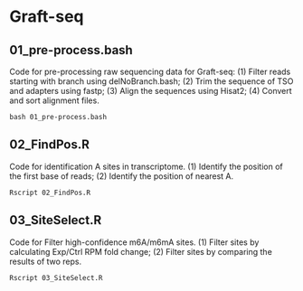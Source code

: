 # Graft-seq

## 01_pre-process.bash

   Code for pre-processing raw sequencing data for Graft-seq:
   (1) Filter reads starting with branch using delNoBranch.bash;
   (2) Trim the sequence of TSO and adapters using fastp;
   (3) Align the sequences using Hisat2;
   (4) Convert and sort alignment files.

```
bash 01_pre-process.bash
```

## 02_FindPos.R

   Code for identification A sites in transcriptome. 
   (1) Identify the position of the first base of reads;
   (2) Identify the position of nearest A.
   
```
Rscript 02_FindPos.R
```

## 03_SiteSelect.R

   Code for Filter high-confidence m6A/m6mA sites.
   (1) Filter sites by calculating Exp/Ctrl RPM fold change;
   (2) Filter sites by comparing the results of two reps.

```
Rscript 03_SiteSelect.R
```
